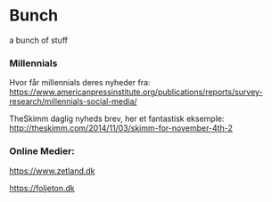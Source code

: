 # Bunch
a bunch of stuff


### Millennials
Hvor får millennials deres nyheder fra:
https://www.americanpressinstitute.org/publications/reports/survey-research/millennials-social-media/


TheSkimm daglig nyheds brev, her et fantastisk eksemple:
http://theskimm.com/2014/11/03/skimm-for-november-4th-2



### Online Medier:
https://www.zetland.dk

https://foljeton.dk

